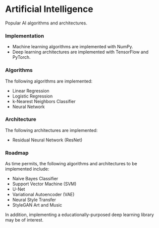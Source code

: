 # Artificial Intelligence

Popular AI algorithms and architectures.

### Implementation

* Machine learning algorithms are implemented with NumPy.
* Deep learning architectures are implemented with TensorFlow and PyTorch.

### Algorithms

The following algorithms are implemented:

* Linear Regression
* Logistic Regression
* k-Nearest Neighbors Classifier
* Neural Network

### Architecture

The following architectures are implemented: 

* Residual Neural Network (ResNet)

### Roadmap

As time permits, the following algorithms and architectures to be implemented include:

* Naive Bayes Classifier
* Support Vector Machine (SVM)
* U-Net
* Variational Autoencoder (VAE)
* Neural Style Transfer
* StyleGAN Art and Music

In addition, implementing a educationally-purposed deep learning library may be of interest.

